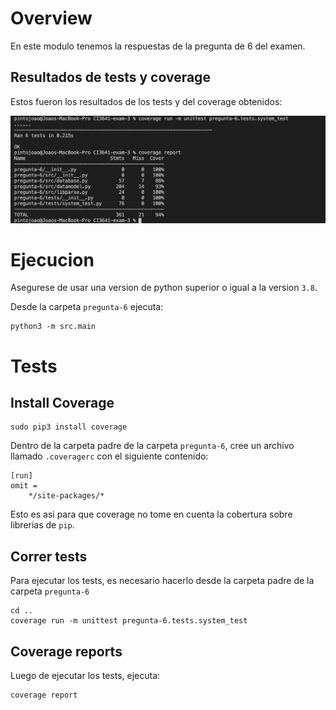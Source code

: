 # Overview

En este modulo tenemos la respuestas de la pregunta de 6 del examen.

## Resultados de tests y coverage

Estos fueron los resultados de los tests y del coverage obtenidos:

![coverage-tests](./test-coverage.png)

# Ejecucion

Asegurese de usar una version de python superior o igual a la version `3.8`.

Desde la carpeta `pregunta-6` ejecuta:

```
python3 -m src.main
```

# Tests

## Install Coverage

```
sudo pip3 install coverage
```

Dentro de la carpeta padre de la carpeta `pregunta-6`, cree un archivo llamado `.coveragerc` con el siguiente contenido:

```
[run]
omit =
    */site-packages/*
```

Esto es asi para que coverage no tome en cuenta la cobertura sobre librerias de `pip`.

## Correr tests

Para ejecutar los tests, es necesario hacerlo desde la carpeta padre de la carpeta `pregunta-6`

```
cd ..
coverage run -m unittest pregunta-6.tests.system_test
```

## Coverage reports

Luego de ejecutar los tests, ejecuta:

```
coverage report
```
